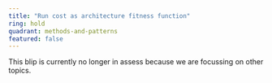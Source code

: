 ```yaml
---
title: "Run cost as architecture fitness function"
ring: hold
quadrant: methods-and-patterns
featured: false
---
```


This blip is currently no longer in assess because we are focussing on other topics.
